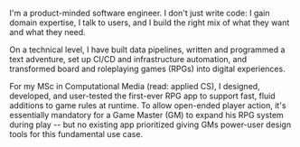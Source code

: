 I'm a product-minded software engineer. I don't just write code: I gain domain expertise, I talk to users, and I build the right mix of what they want and what they need.

On a technical level, I have built data pipelines, written and programmed a text adventure, set up CI/CD and infrastructure automation, and transformed board and roleplaying games (RPGs) into digital experiences.

For my MSc in Computational Media (read: applied CS), I designed, developed, and user-tested the first-ever RPG app to support fast, fluid additions to game rules at runtime. To allow open-ended player action, it's essentially mandatory for a Game Master (GM) to expand his RPG system during play -- but no existing app prioritized giving GMs power-user design tools for this fundamental use case. 
